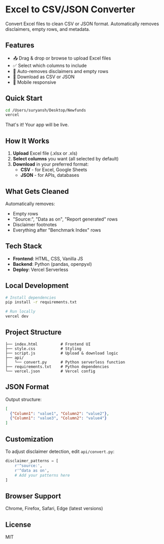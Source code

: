# Excel to CSV/JSON Converter

Convert Excel files to clean CSV or JSON format. Automatically removes disclaimers, empty rows, and metadata.

## Features

- 📤 Drag & drop or browse to upload Excel files
- ✅ Select which columns to include
- 🧹 Auto-removes disclaimers and empty rows
- 💾 Download as CSV or JSON
- 📱 Mobile responsive

## Quick Start

```bash
cd /Users/suryansh/Desktop/Newfunds
vercel
```

That's it! Your app will be live.

## How It Works

1. **Upload** Excel file (.xlsx or .xls)
2. **Select columns** you want (all selected by default)
3. **Download** in your preferred format:
   - **CSV** - for Excel, Google Sheets
   - **JSON** - for APIs, databases

## What Gets Cleaned

Automatically removes:
- Empty rows
- "Source:", "Data as on", "Report generated" rows
- Disclaimer footnotes
- Everything after "Benchmark Index" rows

## Tech Stack

- **Frontend**: HTML, CSS, Vanilla JS
- **Backend**: Python (pandas, openpyxl)
- **Deploy**: Vercel Serverless

## Local Development

```bash
# Install dependencies
pip install -r requirements.txt

# Run locally
vercel dev
```

## Project Structure

```
├── index.html          # Frontend UI
├── style.css           # Styling
├── script.js           # Upload & download logic
├── api/
│   └── convert.py      # Python serverless function
├── requirements.txt    # Python dependencies
└── vercel.json         # Vercel config
```

## JSON Format

Output structure:
```json
[
  {"Column1": "value1", "Column2": "value2"},
  {"Column1": "value3", "Column2": "value4"}
]
```

## Customization

To adjust disclaimer detection, edit `api/convert.py`:

```python
disclaimer_patterns = [
    r'^source:',
    r'^data as on',
    # Add your patterns here
]
```

## Browser Support

Chrome, Firefox, Safari, Edge (latest versions)

## License

MIT
